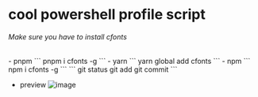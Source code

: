 # cool powershell profile script
<h6>Make sure you have to install cfonts</h6>
- pnpm
```
pnpm i cfonts -g
```
- yarn
```
yarn global add cfonts
```
- npm
```
npm i cfonts -g
```
```
git status
git add
git commit
```

- preview
  ![image](https://github.com/cStralpt/powershell-profile/assets/95400822/e7276b69-1e16-4e73-8c3c-a765fd1742e9)

